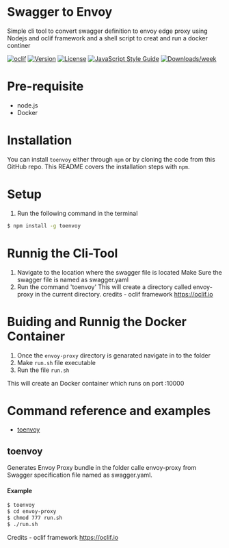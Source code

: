 Swagger to Envoy 
================

Simple cli tool to convert swagger definition to envoy edge proxy using Nodejs and oclif framework and 
a shell script to creat and run a docker continer 

[![oclif](https://img.shields.io/badge/cli-oclif-brightgreen.svg)](https://oclif.io)
[![Version](https://img.shields.io/npm/v/toenvoy.svg)](https://npmjs.org/package/toenvoy)
[![License](https://img.shields.io/npm/l/toenvoy.svg)](https://github.com/VimukthiMayadunne/toenvoy/blob/master/package.json)
[![JavaScript Style Guide](https://img.shields.io/badge/code%20style-standard-brightgreen.svg)](http://standardjs.com/)
[![Downloads/week](https://img.shields.io/npm/dw/oastokong.svg)](https://npmjs.org/package/toenvoy)

# Pre-requisite 
- node.js
- Docker


# Installation
You can install `toenvoy` either through `npm` or by cloning the code from this GitHub repo.  This README covers the installation steps with `npm`.


# Setup

1) Run the following command  in the terminal 

```bash
$ npm install -g toenvoy
```

         
# Runnig the Cli-Tool
1) Navigate to the location where the swagger file is located 
   Make Sure the swagger file is named as swagger.yaml  
2) Run the command 'toenvoy'
    This will create a directory called envoy-proxy  in the current directory. 
credits - oclif framework  https://oclif.io

# Buiding and Runnig the Docker Container

1) Once the `envoy-proxy` directory is genarated navigate in to the folder
2) Make `run.sh` file executable
3) Run the file `run.sh` 

This will create an Docker container which runs on port :10000

# <a name="reference"></a>Command reference and examples

* [toenvoy](#generateapi)

## <a name="generateapi"></a>toenvoy

Generates Envoy Proxy bundle in the folder calle envoy-proxy from Swagger specification file named as swagger.yaml.


#### Example

```bash
$ toenvoy
$ cd envoy-proxy
$ chmod 777 run.sh
$ ./run.sh
```
Credits - oclif framework  https://oclif.io

